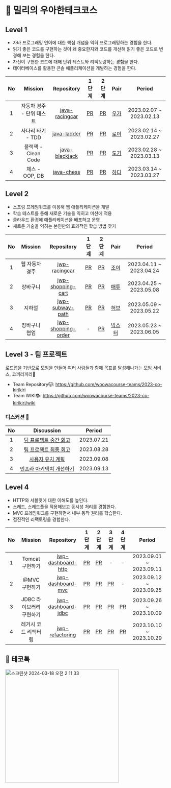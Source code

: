 # 🚀 밀리의 우아한테크코스

## Level 1

- 자바 프로그래밍 언어에 대한 핵심 개념을 익혀 프로그래밍하는 경험을 한다.
- 읽기 좋은 코드를 구현하는 것이 왜 중요한지와 코드를 개선해 읽기 좋은 코드로 변경해 보는 경험을 한다.
- 자신이 구현한 코드에 대해 단위 테스트와 리팩토링하는 경험을 한다.
- 데이터베이스를 활용한 콘솔 애플리케이션을 개발하는 경험을 한다.

| No  |     Mission      |                          Repository                          |                             1단계                              |                             2단계                              |                 Pair                 |         Period          |
|:---:|:----------------:|:------------------------------------------------------------:|:------------------------------------------------------------:|:------------------------------------------------------------:|:------------------------------------:|:-----------------------:|
|  1  | 자동차 경주 - 단위 테스트  | [java-racingcar](https://github.com/miseongk/java-racingcar) | [PR](https://github.com/woowacourse/java-racingcar/pull/438) | [PR](https://github.com/woowacourse/java-racingcar/pull/599) |  [우가](https://github.com/wugawuga)   | 2023.02.07 ~ 2023.02.13 |
|  2  |   사다리 타기 - TDD   |    [java-ladder](https://github.com/miseongk/java-ladder)    |  [PR](https://github.com/woowacourse/java-ladder/pull/134)   |  [PR](https://github.com/woowacourse/java-ladder/pull/230)   |   [로이](https://github.com/the9kim)   | 2023.02.14 ~ 2023.02.27 |
|  3  | 블랙잭 - Clean Code | [java-blackjack](https://github.com/miseongk/java-blackjack) | [PR](https://github.com/woowacourse/java-blackjack/pull/476) | [PR](https://github.com/woowacourse/java-blackjack/pull/553) |  [도기](https://github.com/kdkdhoho)   | 2023.02.28 ~ 2023.03.13 |
|  4  |   체스 - OOP, DB   |     [java-chess](https://github.com/miseongk/java-chess)     |   [PR](https://github.com/woowacourse/java-chess/pull/508)   |   [PR](https://github.com/woowacourse/java-chess/pull/577)   | [하디](https://github.com/jundonghyuk) | 2023.03.14 ~ 2023.03.27 |

## Level 2

- 스프링 프레임워크를 이용해 웹 애플리케이션을 개발
- 학습 테스트를 통해 새로운 기술을 익히고 미션에 적용
- 클라우드 환경에 애플리케이션을 배포하고 운영
- 새로운 기술을 익히는 본인만의 효과적인 학습 방법 찾기

| No  | Mission  |                              Repository                              |                               1단계                               |                               2단계                               |                Pair                 |         Period          |
|:---:|:--------:|:--------------------------------------------------------------------:|:---------------------------------------------------------------:|:---------------------------------------------------------------:|:-----------------------------------:|:-----------------------:|
|  1  | 웹 자동차 경주 |      [jwp-racingcar](https://github.com/miseongk/jwp-racingcar)      |   [PR](https://github.com/woowacourse/jwp-racingcar/pull/94)    |   [PR](https://github.com/woowacourse/jwp-racingcar/pull/163)   |  [조이](https://github.com/yeonkkk)   | 2023.04.11 ~ 2023.04.24 |
|  2  |   장바구니   |  [jwp-shopping-cart](https://github.com/miseongk/jwp-shopping-cart)  | [PR](https://github.com/woowacourse/jwp-shopping-cart/pull/246) | [PR](https://github.com/woowacourse/jwp-shopping-cart/pull/294) | [매튜](https://github.com/kpeel5839)  | 2023.04.25 ~ 2023.05.08 |
|  3  |   지하철    |    [jwp-subway-path](https://github.com/miseongk/jwp-subway-path)    |  [PR](https://github.com/woowacourse/jwp-subway-path/pull/28)   |  [PR](https://github.com/woowacourse/jwp-subway-path/pull/184)  | [허브](https://github.com/greeng00se) | 2023.05.09 ~ 2023.05.22 |
|  4  | 장바구니 협업  | [jwp-shopping-order](https://github.com/miseongk/jwp-shopping-order) |                                -                                | [PR](https://github.com/woowacourse/jwp-shopping-order/pull/71) | [박스터](https://github.com/drunkenhw) | 2023.05.23 ~ 2023.06.05 |

## Level 3 - 팀 프로젝트

로드맵을 기반으로 모임을 만들어 여러 사람들과 함께 목표를 달성해나가는 모임 서비스, 코끼리끼리🐘

- Team Repository😽: https://github.com/woowacourse-teams/2023-co-kirikiri
- Team WIKI📚: https://github.com/woowacourse-teams/2023-co-kirikiri/wiki

### 디스커션 💬

|     No     |                                                  Discussion                                                  |   Period   |
|:----------:|:------------------------------------------------------------------------------------------------------------:|:----------:|
|     1      |    [팀 프로젝트 중간 회고](https://github.com/woowacourse/retrospective/discussions/38#discussioncomment-6507498)     | 2023.07.21 |
|     2      |    [팀 프로젝트 최종 회고](https://github.com/woowacourse/retrospective/discussions/39#discussioncomment-6842372)     | 2023.08.28 |
|     3      |      [사용자 유치 계획](https://github.com/woowacourse/retrospective/discussions/40#discussioncomment-6944253)      | 2023.09.08 |
|     4      | [인프라 아키텍쳐 개선하기](https://github.com/woowacourse/infra-architecture-4/discussions/5#discussioncomment-6988939) | 2023.09.13 |


## Level 4

- HTTP와 서블릿에 대한 이해도를 높인다.
- 스레드, 스레드풀을 적용해보고 동시성 처리를 경험한다.
- MVC 프레임워크를 구현하면서 내부 동작 원리를 학습한다.
- 점진적인 리팩토링을 경험한다.

| No  |     Mission     |                              Repository                              |                               1단계                                |                               2단계                                |                               3단계                                |                               4단계                                |         Period          |
|:---:|:---------------:|:--------------------------------------------------------------------:|:----------------------------------------------------------------:|:----------------------------------------------------------------:|:----------------------------------------------------------------:|:----------------------------------------------------------------:|:--------------------------:|
|  1  |   Tomcat 구현하기   | [jwp-dashboard-http](https://github.com/miseongk/jwp-dashboard-http) | [PR](https://github.com/woowacourse/jwp-dashboard-http/pull/383) | [PR](https://github.com/woowacourse/jwp-dashboard-http/pull/464) |                                -                                 |                                -                                 | 2023.09.01 ~ 2023.09.11 |
|  2  |    @MVC 구현하기    |  [jwp-dashboard-mvc](https://github.com/miseongk/jwp-dashboard-mvc)  | [PR](https://github.com/woowacourse/jwp-dashboard-mvc/pull/405)  | [PR](https://github.com/woowacourse/jwp-dashboard-mvc/pull/482)  | [PR](https://github.com/woowacourse/jwp-dashboard-mvc/pull/630)  |                                -                                 | 2023.09.12 ~ 2023.09.25 |
|  3  | JDBC 라이브러리 구현하기 | [jwp-dashboard-jdbc](https://github.com/miseongk/jwp-dashboard-jdbc) | [PR](https://github.com/woowacourse/jwp-dashboard-jdbc/pull/286) | [PR](https://github.com/woowacourse/jwp-dashboard-jdbc/pull/401) | [PR](https://github.com/woowacourse/jwp-dashboard-jdbc/pull/503) | [PR](https://github.com/woowacourse/jwp-dashboard-jdbc/pull/544) | 2023.09.26 ~ 2023.10.09 |
|  4  |   레거시 코드 리팩터링   | [jwp-refactoring](https://github.com/miseongk/jwp-refactoring)   |   [PR](https://github.com/woowacourse/jwp-refactoring/pull/513)   |   [PR](https://github.com/woowacourse/jwp-refactoring/pull/622)   |   [PR](https://github.com/woowacourse/jwp-refactoring/pull/768) | [PR](https://github.com/woowacourse/jwp-refactoring/pull/813)    |    2023.10.10 ~ 2023.10.29 |

## 🎤 테코톡
<a href="https://www.youtube.com/watch?v=3gmOuUWPZV4&t=16s&ab_channel=%EC%9A%B0%EC%95%84%ED%95%9C%ED%85%8C%ED%81%AC">
<img width="356" alt="스크린샷 2024-03-18 오전 2 11 33" src="https://github.com/miseongk/woowacourse-millie/assets/39994337/b5d293dc-bfa2-4e97-87ae-663d26e1a23c">
</a>

